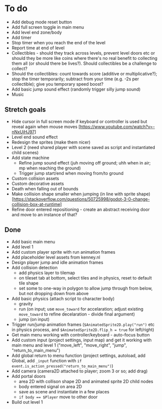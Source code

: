 # To do

- Add debug mode reset button
- Add full screen toggle in main menu
- Add level end zone/body
- Add timer
- Stop timer when you reach the end of the level
- Report time at end of level
- Collectibles - should they track across levels, prevent level doors etc or should they be more like coins where there's no real benefit to collecting them all (or should there be lives?). Should collectibles be a challenge to collect?
- Should the collectibles: count towards score (additive or multiplicative?); stop the timer temporarily; subtract from your time (e.g. -2s per collectible); give you temporary speed boost?
- Add basic jump sound effect (randomly trigger silly jump sound)
- Music

## Stretch goals

- Hide cursor in full screen mode if keyboard or controller is used but reveal again when mouse moves [https://www.youtube.com/watch?v=-nNxUiHJ97]
- Level end sound effect
- Redesign the sprites (make them nicer)
- Level 2 (need shared player with scene saved as script and instantiated child scenes)
- Add state machine
  - Refine jump sound effect (juh moving off ground; uhh when in air; mp when reaching the ground)
  - Trigger jump start/end when moving from/to ground
- Custom collision assets
- Custom decorative assets
- Death when falling out of bounds
- Make collision shape smaller when jumping (in line with sprite shape) [https://stackoverflow.com/questions/50725998/godot-3-0-change-collision-box-at-runtime]
- Refine door entered repositioning - create an abstract receiving door and move to an instance of that?

## Done

- Add basic main menu
- Add level 1
- Add custom player sprite with run animation frames
- Add placeholder level assets from kenney.nl
- Design player jump and idle animation frames
- Add collision detection
  - add physics layer to tilemap
  - on tileset tab at bottom, select tiles and in physics, reset to default tile shape
  - set some to one-way in polygon to allow jump through from below, but not dropping down from above
- Add basic physics (attach script to character body)
  - gravity
  - run (on input; use `move_toward` for accelaration; adjust existing `move_toward` to refine decelaration - divide final argument)
  - jump (on input)
- Trigger run/jump animation frames (`$AnimatedSprite2D.play("run")` etc in physics process, and `$AnimatedSprite2D.flip_h = true` for left/right)
- Get main menu working with controller/keyboard - auto-focus button
- Add custom input (project settings, input map) and get it working with main menu and level 1 ("move_left", "move_right", "jump", "return_to_main_menu")
- Add global return to menu function (project settings, autoload, add Global, add `_input` function with `if event.is_action_pressed("return_to_main_menu")`)
- Add camera (camera2D attached to player; zoom 3 or so; add drag)
- Add portal doors
  - area 2D with collison shape 2D and animated sprite 2D child nodes
  - body entered signal on area 2D
  - save as scene and instantiate in a few places
  - `if body == $Player` move to other door
- Build out level 1
